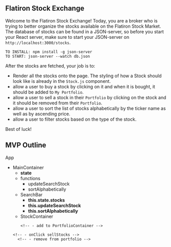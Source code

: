 ## Flatiron Stock Exchange

Welcome to the Flatiron Stock Exchange!
Today, you are a broker who is trying to better organize the stocks available on the Flatiron Stock Market.
The database of stocks can be found in a JSON-server, so before you start your React server, make sure to start your JSON-server on `http://localhost:3000/stocks`.

```
TO INSTALL: npm install -g json-server
TO START: json-server --watch db.json
```

After the stocks are fetched, your job is to:
* Render all the stocks onto the page. The styling of how a Stock should look like is already in the `Stock.js` component.
* allow a user to buy a stock by clicking on it and when it is bought, it should be added to `My Portfolio`.
* allow a user to sell a stock in their `Portfolio` by clicking on the stock and it should be removed from their `Portfolio`.
* allow a user to sort the list of stocks alphabetically by the ticker name as well as by ascending price.
* allow a user to filter stocks based on the type of the stock.

Best of luck!

## MVP Outline

App
  <!-- - Header -->
  - MainContainer
    - **state**
      <!-- - stocks: [],
      - searchStock: [],
      - boughtStocks: [], -->
      <!-- - sortByAbc: false, -->
      <!-- - sortByPrice: false -->
    - functions
      - updateSearchStock
      - sortAlphabetically
      <!-- - buyStocks -->
      <!-- - sellStocks -->
    - SearchBar
      - **this.state.stocks**
      - **this.updateSearchStock**
      - **this.sortAlphabetically**
    - StockContainer
      <!-- - **this.state.sortByAbc** -->
      <!-- - **this.state.sortByPrice** -->
      <!-- - **this.state.stocks** -->
      <!-- - **this.buyStocks** -->
      <!-- - Stock -->
        <!-- - onClick buyStocks -->
          <!-- - add to PortfolioContainer -->
    <!-- - PortfolioContainer -->
      <!-- - **this.state.boughtStocks** -->
      <!-- - Stock -->
        <!-- - onClick sellStocks -->
          <!-- - remove from portfolio -->

